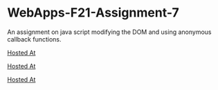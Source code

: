 # WebApps-F21-Assignment-7
An assignment on java script modifying the DOM and using anonymous callback functions.

[Hosted At](https://44-563-webapps-f21.github.io/webapps-f21-assignment-7-pnikhil24/search.html)

[Hosted At](https://44-563-webapps-f21.github.io/webapps-f21-assignment-7-pnikhil24/reaction.html)

[Hosted At](https://44-563-webapps-f21.github.io/webapps-f21-assignment-7-pnikhil24/stack.html)
